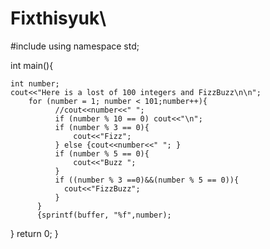 # Fixthisyuk\

#include <iostream>
using namespace std;



int main(){

    int number;
    cout<<"Here is a lost of 100 integers and FizzBuzz\n\n";
        for (number = 1; number < 101;number++){
              //cout<<number<<" ";
              if (number % 10 == 0) cout<<"\n";
              if (number % 3 == 0){
                  cout<<"Fizz";
              } else {cout<<number<<" "; }
              if (number % 5 == 0){
                  cout<<"Buzz ";
              }
              if ((number % 3 ==0)&&(number % 5 == 0)){
                cout<<"FizzBuzz";
              }
          }
          {sprintf(buffer, "%f",number);
}
return 0;
  }
